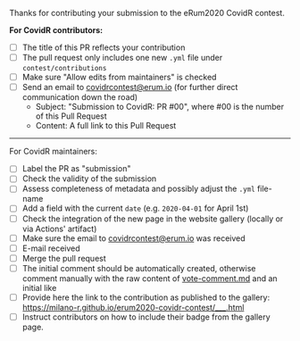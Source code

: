 Thanks for contributing your submission to the eRum2020 CovidR contest.

**For CovidR contributors:**

- [ ] The title of this PR reflects your contribution
- [ ] The pull request only includes one new `.yml` file under `contest/contributions`
- [ ] Make sure "Allow edits from maintainers" is checked
- [ ] Send an email to covidrcontest@erum.io (for further direct communication down the road)
     - Subject: "Submission to CovidR: PR #00", where #00 is the number of this Pull Request
     - Content: A full link to this Pull Request

---

For CovidR maintainers:

- [ ] Label the PR as "submission"
- [ ] Check the validity of the submission
- [ ] Assess completeness of metadata and possibly adjust the `.yml` file-name
- [ ] Add a field with the current `date` (e.g. `2020-04-01` for April 1st)
- [ ] Check the integration of the new page in the website gallery (locally or via Actions' artifact)
- [ ] Make sure the email to covidrcontest@erum.io was received
- [ ] E-mail received
- [ ] Merge the pull request
- [ ] The initial comment should be automatically created, otherwise comment manually with the raw content of [vote-comment.md](../tree/master/contest/_tools/vote-comment.md) and an initial like
- [ ] Provide here the link to the contribution as published to the gallery: https://milano-r.github.io/erum2020-covidr-contest/___.html
- [ ] Instruct contributors on how to include their badge from the gallery page.
